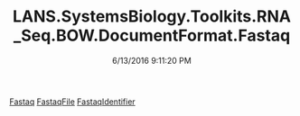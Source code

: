 ﻿---
title: LANS.SystemsBiology.Toolkits.RNA_Seq.BOW.DocumentFormat.Fastaq
date: 6/13/2016 9:11:20 PM
---

[Fastaq](T-LANS.SystemsBiology.Toolkits.RNA_Seq.BOW.DocumentFormat.Fastaq.Fastaq.html)
[FastaqFile](T-LANS.SystemsBiology.Toolkits.RNA_Seq.BOW.DocumentFormat.Fastaq.FastaqFile.html)
[FastaqIdentifier](T-LANS.SystemsBiology.Toolkits.RNA_Seq.BOW.DocumentFormat.Fastaq.FastaqIdentifier.html)
